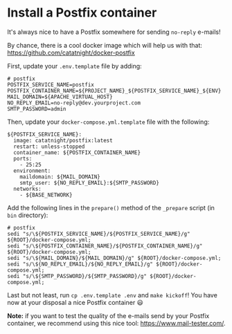# Install a Postfix container

It's always nice to have a Postfix somewhere for sending `no-reply` e-mails!

By chance, there is a cool docker image which will help us with that: https://github.com/catatnight/docker-postfix

First, update your `.env.template` file by adding:

```
# postfix
POSTFIX_SERVICE_NAME=postfix
POSTFIX_CONTAINER_NAME=${PROJECT_NAME}_${POSTFIX_SERVICE_NAME}_${ENV}
MAIL_DOMAIN=${APACHE_VIRTUAL_HOST}
NO_REPLY_EMAIL=no-reply@dev.yourproject.com
SMTP_PASSWORD=admin
```

Then, update your `docker-compose.yml.template` file with the following:

```
${POSTFIX_SERVICE_NAME}:
  image: catatnight/postfix:latest
  restart: unless-stopped
  container_name: ${POSTFIX_CONTAINER_NAME}
  ports:
    - 25:25
  environment:
    maildomain: ${MAIL_DOMAIN}
    smtp_user: ${NO_REPLY_EMAIL}:${SMTP_PASSWORD}
  networks:
    - ${BASE_NETWORK}
```

Add the following lines in the `prepare()` method of the `_prepare` script (in `bin` directory):

```
# postfix
sedi "s/\${POSTFIX_SERVICE_NAME}/${POSTFIX_SERVICE_NAME}/g" ${ROOT}/docker-compose.yml;
sedi "s/\${POSTFIX_CONTAINER_NAME}/${POSTFIX_CONTAINER_NAME}/g" ${ROOT}/docker-compose.yml;
sedi "s/\${MAIL_DOMAIN}/${MAIL_DOMAIN}/g" ${ROOT}/docker-compose.yml;
sedi "s/\${NO_REPLY_EMAIL}/${NO_REPLY_EMAIL}/g" ${ROOT}/docker-compose.yml;
sedi "s/\${SMTP_PASSWORD}/${SMTP_PASSWORD}/g" ${ROOT}/docker-compose.yml;
```

Last but not least, run `cp .env.template .env` and `make kickoff`! You have now at your disposal a nice Postfix container :smiley:

**Note:** if you want to test the quality of the e-mails send by your Postfix container, we recommend using this nice tool: https://www.mail-tester.com/.
